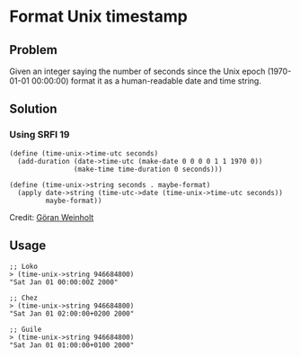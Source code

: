 # Format Unix timestamp

## Problem

Given an integer saying the number of seconds since the Unix epoch
(1970-01-01 00:00:00) format it as a human-readable date and time
string.

## Solution

### Using SRFI 19

```
(define (time-unix->time-utc seconds)
  (add-duration (date->time-utc (make-date 0 0 0 0 1 1 1970 0))
                (make-time time-duration 0 seconds)))
```

```
(define (time-unix->string seconds . maybe-format)
  (apply date->string (time-utc->date (time-unix->time-utc seconds))
         maybe-format))
```

Credit: [Göran Weinholt](https://weinholt.se/)

## Usage

```
;; Loko
> (time-unix->string 946684800)
"Sat Jan 01 00:00:00Z 2000"
```

```
;; Chez
> (time-unix->string 946684800)
"Sat Jan 01 02:00:00+0200 2000"
```

```
;; Guile
> (time-unix->string 946684800)
"Sat Jan 01 01:00:00+0100 2000"
```
